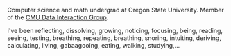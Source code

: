 Computer science and math undergrad at Oregon State University. Member of the [CMU Data Interaction Group](https://dig.cmu.edu/).

I've been reflecting, dissolving, growing, noticing, focusing, being, reading, seeing, testing, breathing, repeating, breathing, snoring, intuiting, deriving, calculating, living, gabaagooing, eating, walking, studying,...
